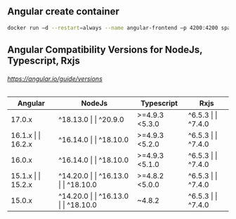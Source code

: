 ## Angular create container
```bash
docker run –d --restart=always --name angular-frontend –p 4200:4200 spartan
```



## Angular Compatibility Versions for NodeJs, Typescript, Rxjs

###### https://angular.io/guide/versions

| Angular                | NodeJs                                   | Typescript     | Rxjs                 |
| ---------------------- | ---------------------------------------- | -------------- | -------------------- |
| 17.0.x                 | ^18.13.0  \| \| ^20.9.0                  | >=4.9.3 <5.3.0 | ^6.5.3  \| \| ^7.4.0 |
| 16.1.x   \| \|  16.2.x | ^16.14.0  \| \| ^18.10.0                 | >=4.9.3 <5.2.0 | ^6.5.3  \| \| ^7.4.0 |
| 16.0.x                 | ^16.14.0  \| \| ^18.10.0                 | >=4.9.3 <5.1.0 | ^6.5.3  \| \| ^7.4.0 |
| 15.1.x   \| \|  15.2.x | ^14.20.0  \| \| ^16.13.0  \| \| ^18.10.0 | >=4.8.2 <5.0.0 | ^6.5.3  \| \| ^7.4.0 |
| 15.0.x                 | ^14.20.0  \| \| ^16.13.0  \| \| ^18.10.0 | ~4.8.2         | ^6.5.3  \| \| ^7.4.0 |
